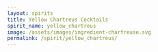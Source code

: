 ```yaml
---
layout: spirits
title: Yellow Chartreus Cocktails
spirit_name: yellow_chartreus
image: /assets/images/ingredient-chartreuse.svg
permalink: /spirit/yellow_chartreus/
---
```

